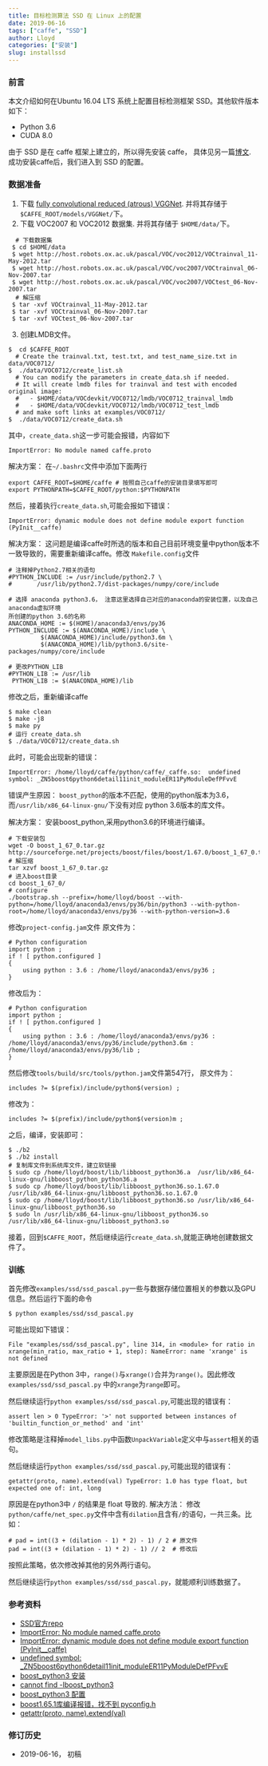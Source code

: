 ```yaml
---
title: 目标检测算法 SSD 在 Linux 上的配置
date: 2019-06-16
tags: ["caffe", "SSD"]
author: Lloyd
categories: ["安装"]
slug: installssd
---
```


### 前言
本文介绍如何在Ubuntu 16.04 LTS 系统上配置目标检测框架 SSD。其他软件版本如下：

- Python 3.6
- CUDA 8.0

由于 SSD 是在 caffe 框架上建立的，所以得先安装 caffe， 具体见另一篇[博文](https://blog.nickwhyy.top/post/installcaffe/). 
成功安装caffe后，我们进入到 SSD 的配置。

### 数据准备
1. 下载 [fully convolutional reduced (atrous) VGGNet](https://gist.github.com/weiliu89/2ed6e13bfd5b57cf81d6). 
并将其存储于`$CAFFE_ROOT/models/VGGNet/`下。
2. 下载 VOC2007 和 VOC2012 数据集. 并将其存储于 `$HOME/data/`下。
```
  # 下载数据集
 $ cd $HOME/data
 $ wget http://host.robots.ox.ac.uk/pascal/VOC/voc2012/VOCtrainval_11-May-2012.tar
 $ wget http://host.robots.ox.ac.uk/pascal/VOC/voc2007/VOCtrainval_06-Nov-2007.tar
 $ wget http://host.robots.ox.ac.uk/pascal/VOC/voc2007/VOCtest_06-Nov-2007.tar
  # 解压缩
 $ tar -xvf VOCtrainval_11-May-2012.tar
 $ tar -xvf VOCtrainval_06-Nov-2007.tar
 $ tar -xvf VOCtest_06-Nov-2007.tar
```
3. 创建LMDB文件。
```
$  cd $CAFFE_ROOT
  # Create the trainval.txt, test.txt, and test_name_size.txt in data/VOC0712/
$  ./data/VOC0712/create_list.sh
  # You can modify the parameters in create_data.sh if needed.
  # It will create lmdb files for trainval and test with encoded original image:
  #   - $HOME/data/VOCdevkit/VOC0712/lmdb/VOC0712_trainval_lmdb
  #   - $HOME/data/VOCdevkit/VOC0712/lmdb/VOC0712_test_lmdb
  # and make soft links at examples/VOC0712/
$  ./data/VOC0712/create_data.sh
```
其中，`create_data.sh`这一步可能会报错，内容如下

>
`ImportError: No module named caffe.proto`

解决方案：
在`~/.bashrc`文件中添加下面两行
```
export CAFFE_ROOT=$HOME/caffe # 按照自己caffe的安装目录填写即可
export PYTHONPATH=$CAFFE_ROOT/python:$PYTHONPATH
```
然后，接着执行`create_data.sh`,可能会报如下错误：

>
`ImportError: dynamic module does not define module export function (PyInit__caffe)`

解决方案：
这问题是编译caffe时所选的版本和自己目前环境变量中python版本不一致导致的，需要重新编译caffe。修改
`Makefile.config`文件
```
# 注释掉Python2.7相关的语句
#PYTHON_INCLUDE := /usr/include/python2.7 \
#		/usr/lib/python2.7/dist-packages/numpy/core/include

# 选择 anaconda python3.6， 注意这里选择自己对应的anaconda的安装位置，以及自己anaconda虚拟环境
所创建的python 3.6的名称
ANACONDA_HOME := $(HOME)/anaconda3/envs/py36
PYTHON_INCLUDE := $(ANACONDA_HOME)/include \
		 $(ANACONDA_HOME)/include/python3.6m \
		 $(ANACONDA_HOME)/lib/python3.6/site-packages/numpy/core/include

# 更改PYTHON_LIB
#PYTHON_LIB := /usr/lib
 PYTHON_LIB := $(ANACONDA_HOME)/lib
```
修改之后，重新编译caffe
```
$ make clean
$ make -j8
$ make py
# 运行 create_data.sh
$ ./data/VOC0712/create_data.sh
```
此时，可能会出现新的错误：

>
`
ImportError: /home/lloyd/caffe/python/caffe/_caffe.so: 
undefined symbol: _ZN5boost6python6detail11init_moduleER11PyModuleDefPFvvE
`

错误产生原因：
`boost_python`的版本不匹配，使用的python版本为3.6，而`/usr/lib/x86_64-linux-gnu/`下没有对应
python 3.6版本的库文件。

解决方案：
安装boost_python,采用python3.6的环境进行编译。
```
# 下载安装包
wget -O boost_1_67_0.tar.gz http://sourceforge.net/projects/boost/files/boost/1.67.0/boost_1_67_0.tar.gz/download  
# 解压缩
tar xzvf boost_1_67_0.tar.gz      
# 进入boost目录
cd boost_1_67_0/  
# configure
./bootstrap.sh --prefix=/home/lloyd/boost --with-python=/home/lloyd/anaconda3/envs/py36/bin/python3 --with-python-root=/home/lloyd/anaconda3/envs/py36 --with-python-version=3.6
```
修改`project-config.jam`文件
原文件为：
```
# Python configuration
import python ;
if ! [ python.configured ]
{
    using python : 3.6 : /home/lloyd/anaconda3/envs/py36 ;
}
```
修改后为：
```
# Python configuration
import python ;
if ! [ python.configured ]
{
    using python : 3.6 : /home/lloyd/anaconda3/envs/py36 : /home/lloyd/anaconda3/envs/py36/include/python3.6m : /home/lloyd/anaconda3/envs/py36/lib ;
}
```
然后修改`tools/build/src/tools/python.jam`文件第547行，
原文件为：
```
includes ?= $(prefix)/include/python$(version) ;
```
修改为：
```
includes ?= $(prefix)/include/python$(version)m ;
```
之后，编译，安装即可：
```
$ ./b2 
$ ./b2 install
# 复制库文件到系统库文件，建立软链接
$ sudo cp /home/lloyd/boost/lib/libboost_python36.a  /usr/lib/x86_64-linux-gnu/libboost_python_python36.a
$ sudo cp /home/lloyd/boost/lib/libboost_python36.so.1.67.0  /usr/lib/x86_64-linux-gnu/libboost_python36.so.1.67.0
$ sudo cp /home/lloyd/boost/lib/libboost_python36.so /usr/lib/x86_64-linux-gnu/libboost_python36.so
$ sudo ln /usr/lib/x86_64-linux-gnu/libboost_python36.so /usr/lib/x86_64-linux-gnu/libboost_python3.so
```
接着，回到`$CAFFE_ROOT`，然后继续运行`create_data.sh`,就能正确地创建数据文件了。


### 训练
首先修改`examples/ssd/ssd_pascal.py`一些与数据存储位置相关的参数以及GPU信息。然后运行下面的命令
```
$ python examples/ssd/ssd_pascal.py
```
可能出现如下错误：

>
  `File "examples/ssd/ssd_pascal.py", line 314, in <module>
    for ratio in xrange(min_ratio, max_ratio + 1, step):
NameError: name 'xrange' is not defined`

主要原因是在Python 3中，`range()`与`xrange()`合并为`range()`。因此修改`examples/ssd/ssd_pascal.py`
中的`xrange`为`range`即可。

然后继续运行`python examples/ssd/ssd_pascal.py`,可能出现的错误有：

>
`assert len > 0
TypeError: '>' not supported between instances of 'builtin_function_or_method' and 'int'`

修改策略是注释掉`model_libs.py`中函数`UnpackVariable`定义中与`assert`相关的语句。

然后继续运行`python examples/ssd/ssd_pascal.py`,可能出现的错误有：

>
`getattr(proto, name).extend(val)
TypeError: 1.0 has type float, but expected one of: int, long`

原因是在python3中 `/` 的结果是 float 导致的.
解决方法：
修改`python/caffe/net_spec.py`文件中含有`dilation`且含有`/`的语句，一共三条。比如：
```
# pad = int((3 + (dilation - 1) * 2) - 1) / 2 # 原文件
pad = int((3 + (dilation - 1) * 2) - 1) // 2  # 修改后
```
按照此策略，依次修改掉其他的另外两行语句。

然后继续运行`python examples/ssd/ssd_pascal.py`，就能顺利训练数据了。

### 参考资料
- [SSD官方repo](https://github.com/weiliu89/caffe)
- [ImportError: No module named caffe.proto](https://blog.csdn.net/lanyuelvyun/article/details/73628152)
- [ImportError: dynamic module does not define module export function (PyInit__caffe)](https://github.com/BVLC/caffe/issues/6054)
- [undefined symbol: _ZN5boost6python6detail11init_moduleER11PyModuleDefPFvvE](https://blog.csdn.net/sinat_35406909/article/details/84198140)
- [boost_python3 安装](https://www.cnblogs.com/freeweb/p/9209362.html)
- [cannot find -lboost_python3](https://github.com/BVLC/caffe/issues/4843)
- [boost_python3 配置](https://www.jianshu.com/p/5afdb561ce94)
- [boost1.65.1库编译报错，找不到 pyconfig.h](https://blog.csdn.net/lianchenglian/article/details/77945499)
- [getattr(proto, name).extend(val)](https://blog.csdn.net/dihe874981/article/details/86622906)

### 修订历史
 - 2019-06-16， 初稿
